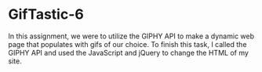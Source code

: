 # GifTastic-6
In this assignment, we were to utilize the GIPHY API to make a dynamic web page that populates with gifs of our choice. To finish this task, I called the GIPHY API and used the JavaScript and jQuery to change the HTML of my site.